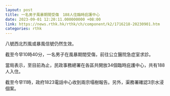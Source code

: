 ```yaml
---
layout: post
title: 一名男子風暴期間受傷　188人住臨時庇護中心
date: 2023-09-01 12:20:11.000000000 +08:00
link: https://news.rthk.hk/rthk/ch/component/k2/1716218-20230901.htm
categories: rthk
---
```


八號西北烈風或暴風信號仍然生效。

截至今早10時40分，一名男子在風暴期間受傷，前往公立醫院急症室求診。

當局表示，至目前為止，民政事務總署在各區共開放34個臨時庇護中心，共有188人入住。

截至今早11時，政府1823電話中心收到兩宗塌樹報告。另外，渠務署確認3宗水浸個案。
